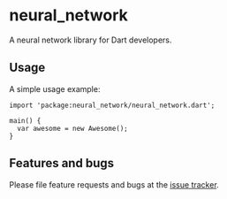 # neural_network

A neural network library for Dart developers.

## Usage

A simple usage example:

    import 'package:neural_network/neural_network.dart';

    main() {
      var awesome = new Awesome();
    }

## Features and bugs

Please file feature requests and bugs at the [issue tracker][tracker].

[tracker]: http://example.com/issues/replaceme
